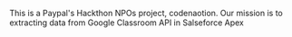 This is a Paypal's Hackthon NPOs project, codenaotion.
Our mission is to extracting data from Google Classroom API in Salseforce Apex


